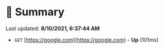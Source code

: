 # 📖 Summary
Last updated: **8/10/2021, 6:37:44 AM**

- `GET` [https://google.com](https://google.com) - **Up** (101ms)
